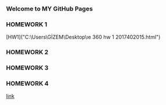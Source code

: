 ### Welcome to MY GitHub Pages


### HOMEWORK 1
[HW1]("C:\\Users\\GİZEM\\Desktop\\ıe 360 hw 1 2017402015.html")
### HOMEWORK 2
### HOMEWORK 3
### HOMEWORK 4

[link](https://moodle.boun.edu.tr/login/)

